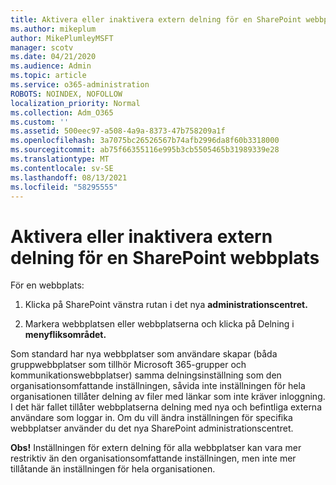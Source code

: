 ```yaml
---
title: Aktivera eller inaktivera extern delning för en SharePoint webbplats
ms.author: mikeplum
author: MikePlumleyMSFT
manager: scotv
ms.date: 04/21/2020
ms.audience: Admin
ms.topic: article
ms.service: o365-administration
ROBOTS: NOINDEX, NOFOLLOW
localization_priority: Normal
ms.collection: Adm_O365
ms.custom: ''
ms.assetid: 500eec97-a508-4a9a-8373-47b758209a1f
ms.openlocfilehash: 3a7075bc26526567b74afb2996da8f60b3318000
ms.sourcegitcommit: ab75f66355116e995b3cb5505465b31989339e28
ms.translationtype: MT
ms.contentlocale: sv-SE
ms.lasthandoff: 08/13/2021
ms.locfileid: "58295555"
---
```

# <a name="turn-external-sharing-on-or-off-for-a-sharepoint-site"></a>Aktivera eller inaktivera extern delning för en SharePoint webbplats

För en webbplats:
  
1. Klicka på SharePoint vänstra rutan i det nya **administrationscentret.**
    
2. Markera webbplatsen eller webbplatserna och klicka på Delning i **menyfliksområdet.**
    
Som standard har nya webbplatser som användare skapar (båda gruppwebbplatser som tillhör Microsoft 365-grupper och kommunikationswebbplatser) samma delningsinställning som den organisationsomfattande inställningen, såvida inte inställningen för hela organisationen tillåter delning av filer med länkar som inte kräver inloggning. I det här fallet tillåter webbplatserna delning med nya och befintliga externa användare som loggar in. Om du vill ändra inställningen för specifika webbplatser använder du det nya SharePoint administrationscentret.
  
**Obs!** Inställningen för extern delning för alla webbplatser kan vara mer restriktiv än den organisationsomfattande inställningen, men inte mer tillåtande än inställningen för hela organisationen. 
  

